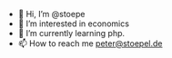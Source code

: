 - 👋 Hi, I’m @stoepe
- 👀 I’m interested in economics
- 🌱 I’m currently learning php.
- 📫 How to reach me peter@stoepel.de
 

<!---
stoepe/stoepe is a ✨ special ✨ repository because its `README.md` (this file) appears on your GitHub profile.
You can click the Preview link to take a look at your changes.
--->
